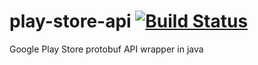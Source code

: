 # play-store-api [![Build Status](https://travis-ci.org/yeriomin/play-store-api.svg?branch=0.1)](https://travis-ci.org/yeriomin/play-store-api)

Google Play Store protobuf API wrapper in java

